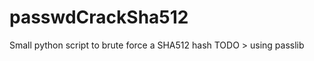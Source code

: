 passwdCrackSha512
=================

Small python script to brute force a SHA512 hash
TODO > using passlib
